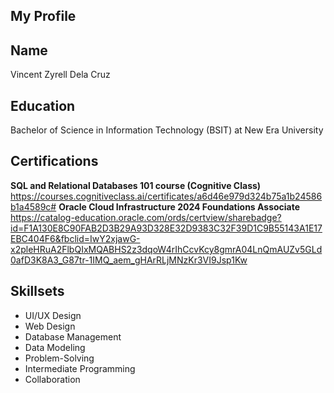 ## My Profile
## Name
Vincent Zyrell Dela Cruz
## Education
Bachelor of Science in Information Technology (BSIT) at New Era University
## Certifications
<strong>SQL and Relational Databases 101 course (Cognitive Class)</strong><br>
https://courses.cognitiveclass.ai/certificates/a6d46e979d324b75a1b24586b1a4589c#
<strong>Oracle Cloud Infrastructure 2024 Foundations Associate</strong><br>
https://catalog-education.oracle.com/ords/certview/sharebadge?id=F1A130E8C90FAB2D3B29A93D328E32D9383C32F39D1C9B55143A1E17EBC404F6&fbclid=IwY2xjawG-x2pleHRuA2FlbQIxMQABHS2z3dqoW4rIhCcvKcy8gmrA04LnQmAUZv5GLd0afD3K8A3_G87tr-1IMQ_aem_gHArRLjMNzKr3VI9Jsp1Kw
## Skillsets
<ul>
  <li>UI/UX Design</li>
  <li>Web Design</li>
  <li>Database Management</li>
  <li>Data Modeling</li>
  <li>Problem-Solving</li>
  <li>Intermediate Programming</li>
  <li>Collaboration</li>
</ul>
